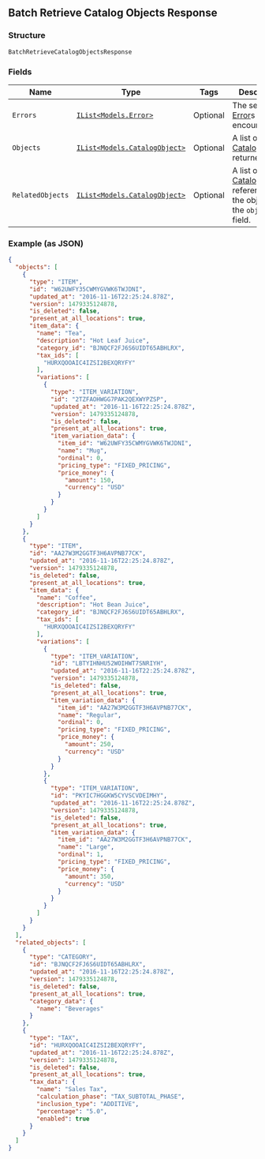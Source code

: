 ## Batch Retrieve Catalog Objects Response

### Structure

`BatchRetrieveCatalogObjectsResponse`

### Fields

| Name | Type | Tags | Description |
|  --- | --- | --- | --- |
| `Errors` | [`IList<Models.Error>`](/doc/models/error.md) | Optional | The set of [Error](#type-error)s encountered. |
| `Objects` | [`IList<Models.CatalogObject>`](/doc/models/catalog-object.md) | Optional | A list of [CatalogObject](#type-catalogobject)s returned. |
| `RelatedObjects` | [`IList<Models.CatalogObject>`](/doc/models/catalog-object.md) | Optional | A list of [CatalogObject](#type-catalogobject)s referenced by the object in the `objects` field. |

### Example (as JSON)

```json
{
  "objects": [
    {
      "type": "ITEM",
      "id": "W62UWFY35CWMYGVWK6TWJDNI",
      "updated_at": "2016-11-16T22:25:24.878Z",
      "version": 1479335124878,
      "is_deleted": false,
      "present_at_all_locations": true,
      "item_data": {
        "name": "Tea",
        "description": "Hot Leaf Juice",
        "category_id": "BJNQCF2FJ6S6UIDT65ABHLRX",
        "tax_ids": [
          "HURXQOOAIC4IZSI2BEXQRYFY"
        ],
        "variations": [
          {
            "type": "ITEM_VARIATION",
            "id": "2TZFAOHWGG7PAK2QEXWYPZSP",
            "updated_at": "2016-11-16T22:25:24.878Z",
            "version": 1479335124878,
            "is_deleted": false,
            "present_at_all_locations": true,
            "item_variation_data": {
              "item_id": "W62UWFY35CWMYGVWK6TWJDNI",
              "name": "Mug",
              "ordinal": 0,
              "pricing_type": "FIXED_PRICING",
              "price_money": {
                "amount": 150,
                "currency": "USD"
              }
            }
          }
        ]
      }
    },
    {
      "type": "ITEM",
      "id": "AA27W3M2GGTF3H6AVPNB77CK",
      "updated_at": "2016-11-16T22:25:24.878Z",
      "version": 1479335124878,
      "is_deleted": false,
      "present_at_all_locations": true,
      "item_data": {
        "name": "Coffee",
        "description": "Hot Bean Juice",
        "category_id": "BJNQCF2FJ6S6UIDT65ABHLRX",
        "tax_ids": [
          "HURXQOOAIC4IZSI2BEXQRYFY"
        ],
        "variations": [
          {
            "type": "ITEM_VARIATION",
            "id": "LBTYIHNHU52WOIHWT7SNRIYH",
            "updated_at": "2016-11-16T22:25:24.878Z",
            "version": 1479335124878,
            "is_deleted": false,
            "present_at_all_locations": true,
            "item_variation_data": {
              "item_id": "AA27W3M2GGTF3H6AVPNB77CK",
              "name": "Regular",
              "ordinal": 0,
              "pricing_type": "FIXED_PRICING",
              "price_money": {
                "amount": 250,
                "currency": "USD"
              }
            }
          },
          {
            "type": "ITEM_VARIATION",
            "id": "PKYIC7HGGKW5CYVSCVDEIMHY",
            "updated_at": "2016-11-16T22:25:24.878Z",
            "version": 1479335124878,
            "is_deleted": false,
            "present_at_all_locations": true,
            "item_variation_data": {
              "item_id": "AA27W3M2GGTF3H6AVPNB77CK",
              "name": "Large",
              "ordinal": 1,
              "pricing_type": "FIXED_PRICING",
              "price_money": {
                "amount": 350,
                "currency": "USD"
              }
            }
          }
        ]
      }
    }
  ],
  "related_objects": [
    {
      "type": "CATEGORY",
      "id": "BJNQCF2FJ6S6UIDT65ABHLRX",
      "updated_at": "2016-11-16T22:25:24.878Z",
      "version": 1479335124878,
      "is_deleted": false,
      "present_at_all_locations": true,
      "category_data": {
        "name": "Beverages"
      }
    },
    {
      "type": "TAX",
      "id": "HURXQOOAIC4IZSI2BEXQRYFY",
      "updated_at": "2016-11-16T22:25:24.878Z",
      "version": 1479335124878,
      "is_deleted": false,
      "present_at_all_locations": true,
      "tax_data": {
        "name": "Sales Tax",
        "calculation_phase": "TAX_SUBTOTAL_PHASE",
        "inclusion_type": "ADDITIVE",
        "percentage": "5.0",
        "enabled": true
      }
    }
  ]
}
```

